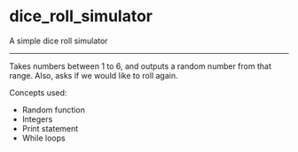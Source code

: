 # dice_roll_simulator
A simple dice roll simulator
*********************************

Takes numbers between 1 to 6, and outputs a random number from that range. Also, asks if we would like to roll again.

Concepts used:
- Random function
- Integers
- Print statement
- While loops
